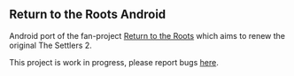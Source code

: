 ## Return to the Roots Android
Android port of the fan-project [Return to the Roots](https://github.com/Return-To-The-Roots/s25client) which aims to renew the original The Settlers 2. <br>

This project is work in progress, please report bugs [here](https://github.com/Farmer-Markus/s25rttr-android/issues). <br>

